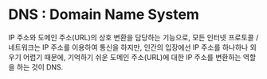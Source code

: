# DNS : Domain Name System

IP 주소와 도메인 주소(URL)의 상호 변환을 담당하는 기능으로, 모든 인터넷 프로토콜 / 네트워크는 IP 주소를 이용하여 통신을 하지만, 인간의 입장에선 IP 주소를 하나하나 외우기 어렵기 때문에, 기억하기 쉬운 도메인 주소(URL)에 대한 IP 주소를 변환하는 역할을 하는 것이 DNS.

